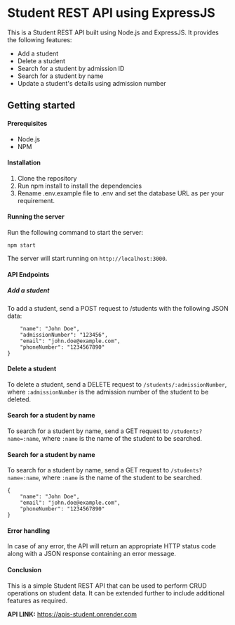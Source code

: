 # Student REST API using ExpressJS

This is a Student REST API built using Node.js and ExpressJS. It provides the following features:

- Add a student
- Delete a student
- Search for a student by admission ID
- Search for a student by name
- Update a student's details using admission number

## Getting started

#### Prerequisites

- Node.js
- NPM

#### Installation

1. Clone the repository
2. Run npm install to install the dependencies
3. Rename .env.example file to .env and set the database URL as per your requirement.

#### Running the server

Run the following command to start the server:

`npm start`

The server will start running on `http://localhost:3000`.

#### API Endpoints

##### Add a student

To add a student, send a POST request to /students with the following JSON data:

```{
    "name": "John Doe",
    "admissionNumber": "123456",
    "email": "john.doe@example.com",
    "phoneNumber": "1234567890"
}
```

#### Delete a student

To delete a student, send a DELETE request to `/students/:admissionNumber`, where `:admissionNumber` is the admission number of the student to be deleted.

#### Search for a student by name

To search for a student by name, send a GET request to `/students?name=:name`, where `:name` is the name of the student to be searched.

#### Search for a student by name

To search for a student by name, send a GET request to `/students?name=:name`, where `:name` is the name of the student to be searched.

```
{
    "name": "John Doe",
    "email": "john.doe@example.com",
    "phoneNumber": "1234567890"
}
```

#### Error handling

In case of any error, the API will return an appropriate HTTP status code along with a JSON response containing an error message.

#### Conclusion

This is a simple Student REST API that can be used to perform CRUD operations on student data. It can be extended further to include additional features as required.

**API LINK:** https://apis-student.onrender.com
